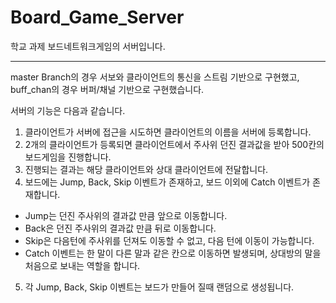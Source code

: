 # Board_Game_Server
학교 과제 보드네트워크게임의 서버입니다.
_____________________________________

master Branch의 경우 서보와 클라이언트의 통신을 스트림 기반으로 구현했고, buff_chan의 경우 버퍼/채널 기반으로 구현했습니다.

서버의 기능은 다음과 같습니다.
1. 클라이언트가 서버에 접근을 시도하면 클라이언트의 이름을 서버에 등록합니다.
2. 2개의 클라이언트가 등록되면 클라이언트에서 주사위 던진 결과값을 받아 500칸의 보드게임을 진행합니다.
3. 진행되는 결과는 해당 클라이언트와 상대 클라이언트에 전달합니다.
4. 보드에는 Jump, Back, Skip 이벤트가 존재하고, 보드 이외에 Catch 이벤트가 존재합니다.
  - Jump는 던진 주사위의 결과값 만큼 앞으로 이동합니다.
  - Back은 던진 주사위의 결과값 만큼 뒤로 이동합니다.
  - Skip은 다음턴에 주사위를 던져도 이동할 수 없고, 다음 턴에 이동이 가능합니다.
  - Catch 이벤트는 한 말이 다른 말과 같은 칸으로 이동하면 발생되며, 상대방의 말을 처음으로 보내는 역할을 합니다.
5. 각 Jump, Back, Skip 이벤트는 보드가 만들어 질때 랜덤으로 생성됩니다.
